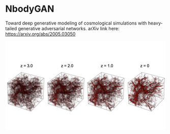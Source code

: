 # NbodyGAN
Toward deep generative modeling of cosmological simulations with heavy-tailed generative adversarial networks. arXiv link here: https://arxiv.org/abs/2005.03050 

![cGAN-generated Nbody realization or redshift 3 to 0](multiz2.jpg)
